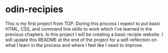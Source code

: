 # odin-recipies

This is my first project from TOP. During this process I expect to put basic HTML, CSS, and command line skills to work which I've learned in the previous chapters. In this project I will be creating a basic recipie website. I will update this README at the end of the project for a self-reflection on what I learn in the process and where I feel like I need to improve.